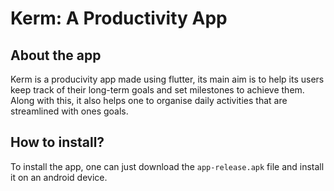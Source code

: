 # Kerm: A Productivity App

## About the app
Kerm is a producivity app made using flutter, its main aim is to help its users keep track of their long-term goals and set milestones to achieve them. Along with this, it also helps one to organise daily activities that are streamlined with ones goals.

## How to install?
To install the app, one can just download the `app-release.apk` file and install it on an android device.
